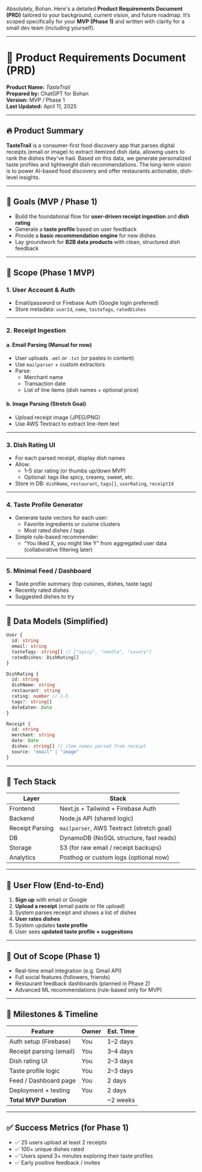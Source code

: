 Absolutely, Bohan. Here's a detailed **Product Requirements Document (PRD)** tailored to your background, current vision, and future roadmap. It’s scoped specifically for your **MVP (Phase 1)** and written with clarity for a small dev team (including yourself).

---

# 🧾 Product Requirements Document (PRD)

**Product Name:** *TasteTrail*  
**Prepared by:** ChatGPT for Bohan  
**Version:** MVP / Phase 1  
**Last Updated:** April 11, 2025

---

## 🔥 Product Summary

**TasteTrail** is a consumer-first food discovery app that parses digital receipts (email or image) to extract itemized dish data, allowing users to rank the dishes they've had. Based on this data, we generate personalized taste profiles and lightweight dish recommendations. The long-term vision is to power AI-based food discovery and offer restaurants actionable, dish-level insights.

---

## 🎯 Goals (MVP / Phase 1)

- Build the foundational flow for **user-driven receipt ingestion** and **dish rating**
- Generate a **taste profile** based on user feedback
- Provide a **basic recommendation engine** for new dishes
- Lay groundwork for **B2B data products** with clean, structured dish feedback

---

## 📌 Scope (Phase 1 MVP)

### 1. **User Account & Auth**
- Email/password or Firebase Auth (Google login preferred)
- Store metadata: `userId`, `name`, `tasteTags`, `ratedDishes`

---

### 2. **Receipt Ingestion**
#### a. **Email Parsing (Manual for now)**
- User uploads `.eml` or `.txt` (or pastes in content)
- Use `mailparser` + custom extractors
- Parse:
  - Merchant name
  - Transaction date
  - List of line items (dish names + optional price)

#### b. **Image Parsing (Stretch Goal)**
- Upload receipt image (JPEG/PNG)
- Use AWS Textract to extract line-item text

---

### 3. **Dish Rating UI**
- For each parsed receipt, display dish names
- Allow:
  - 1–5 star rating (or thumbs up/down MVP)
  - Optional: tags like spicy, creamy, sweet, etc.
- Store in DB: `dishName`, `restaurant`, `tags[]`, `userRating`, `receiptId`

---

### 4. **Taste Profile Generator**
- Generate taste vectors for each user:
  - Favorite ingredients or cuisine clusters
  - Most rated dishes / tags
- Simple rule-based recommender:
  - “You liked X, you might like Y” from aggregated user data (collaborative filtering later)

---

### 5. **Minimal Feed / Dashboard**
- Taste profile summary (top cuisines, dishes, taste tags)
- Recently rated dishes
- Suggested dishes to try

---

## 🧱 Data Models (Simplified)

```ts
User {
  id: string
  email: string
  tasteTags: string[] // ["spicy", "noodle", "savory"]
  ratedDishes: DishRating[]
}

DishRating {
  id: string
  dishName: string
  restaurant: string
  rating: number // 1–5
  tags?: string[]
  dateEaten: Date
}

Receipt {
  id: string
  merchant: string
  date: Date
  dishes: string[] // item names parsed from receipt
  source: "email" | "image"
}
```

---

## 🧪 Tech Stack

| Layer           | Stack                                     |
| --------------- | ----------------------------------------- |
| Frontend        | Next.js + Tailwind + Firebase Auth        |
| Backend         | Node.js API (shared logic)                |
| Receipt Parsing | `mailparser`, AWS Textract (stretch goal) |
| DB              | DynamoDB (NoSQL structure, fast reads)    |
| Storage         | S3 (for raw email / receipt backups)      |
| Analytics       | Posthog or custom logs (optional now)     |

---

## 🔁 User Flow (End-to-End)

1. **Sign up** with email or Google
2. **Upload a receipt** (email paste or file upload)
3. System parses receipt and shows a list of dishes
4. **User rates dishes**
5. System updates **taste profile**
6. User sees **updated taste profile + suggestions**

---

## 🧭 Out of Scope (Phase 1)

- Real-time email integration (e.g. Gmail API)
- Full social features (followers, friends)
- Restaurant feedback dashboards (planned in Phase 2)
- Advanced ML recommendations (rule-based only for MVP)

---

## 🚀 Milestones & Timeline

| Feature                 | Owner | Est. Time |
| ----------------------- | ----- | --------- |
| Auth setup (Firebase)   | You   | 1–2 days  |
| Receipt parsing (email) | You   | 3–4 days  |
| Dish rating UI          | You   | 2–3 days  |
| Taste profile logic     | You   | 2–3 days  |
| Feed / Dashboard page   | You   | 2 days    |
| Deployment + testing    | You   | 2 days    |
| **Total MVP Duration**  |       | ~2 weeks  |

---

## ✅ Success Metrics (for Phase 1)

- ✅ 25 users upload at least 2 receipts
- ✅ 100+ unique dishes rated
- ✅ Users spend 3+ minutes exploring their taste profiles
- ✅ Early positive feedback / invites
